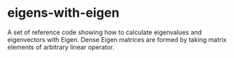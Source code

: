 # eigens-with-eigen
A set of reference code showing how to calculate eigenvalues and eigenvectors with Eigen. Dense Eigen matrices are formed by taking matrix elements of arbitrary linear operator.
